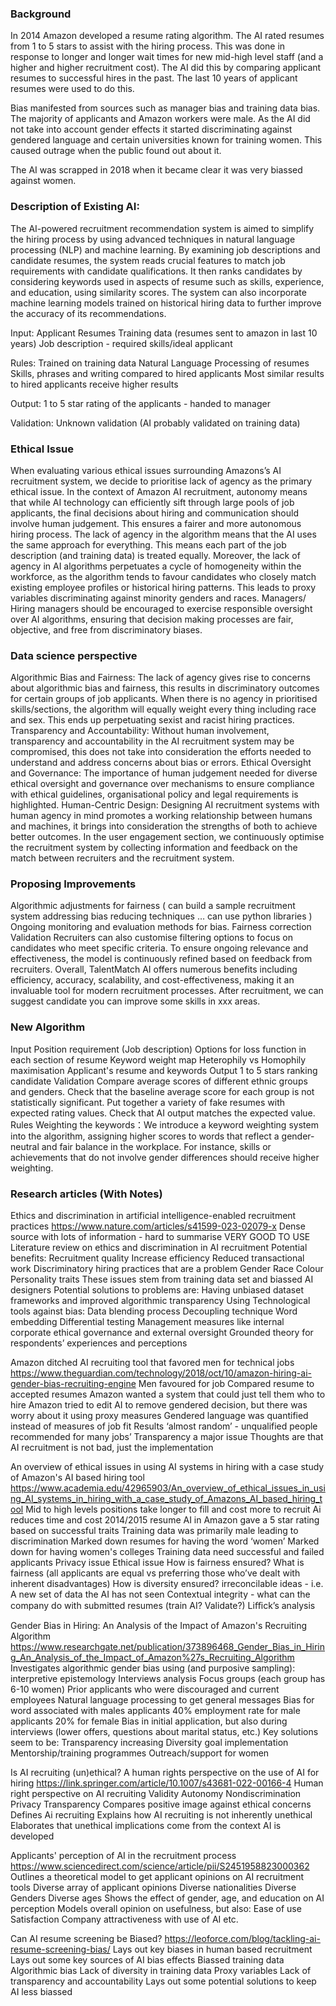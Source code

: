                 
### Background   

In 2014 Amazon developed a resume rating algorithm. The AI rated resumes from 1 to 5 stars to assist with the hiring process. This was done in response to longer and longer wait times for new mid-high level staff (and a higher and higher recruitment cost). The AI did this by comparing applicant resumes to successful hires in the past. The last 10 years of applicant resumes were used to do this.

Bias manifested from sources such as manager bias and training data bias. The majority of applicants and Amazon workers were male.  As the AI did not take into account gender effects it started discriminating against gendered language and certain universities known for training women. This caused outrage when the public found out about it.

The AI was scrapped in 2018 when it became clear it was very biassed against women.

### Description of Existing AI:
The AI-powered recruitment recommendation system is aimed to simplify the hiring process by using advanced techniques in natural language processing (NLP) and machine learning. By examining job descriptions and candidate resumes, the system reads crucial features to match job requirements with candidate qualifications. It then ranks candidates by considering keywords used in aspects of resume such as skills, experience, and education, using similarity scores. The system can also incorporate machine learning models trained on historical hiring data to further improve the accuracy of its recommendations. 

Input:
Applicant Resumes
Training data (resumes sent to amazon in last 10 years)
Job description - required skills/ideal applicant
 
Rules:
Trained on training data
Natural Language Processing of resumes
Skills, phrases and writing compared to hired applicants
Most similar results to hired applicants receive higher results

Output:
1 to 5 star rating of the applicants - handed to manager

Validation:
Unknown validation (AI probably validated on training data)


### Ethical Issue 
When evaluating various ethical issues surrounding Amazons’s AI recruitment  system, we decide to prioritise lack of agency as the primary ethical issue.
In the context of Amazon AI recruitment, autonomy means that while AI technology can efficiently sift through large pools of job applicants, the final decisions about hiring and communication should involve human judgement. This ensures a fairer and more autonomous hiring process.
The lack of agency in the algorithm means that the AI uses the same approach for everything. This means each part of the job description (and training data) is treated equally. Moreover, the lack of agency in AI  algorithms perpetuates a cycle of homogeneity within the workforce, as the algorithm tends to favour candidates who closely match existing employee profiles or historical hiring patterns. This leads to proxy variables discriminating against minority genders and races. Managers/ Hiring managers should be encouraged to exercise responsible oversight over AI algorithms, ensuring that decision making  processes are fair, objective, and free from discriminatory biases.     

    


### Data science perspective   
Algorithmic Bias and Fairness:
The lack of agency gives rise to concerns about algorithmic bias and fairness, this results in discriminatory outcomes for certain groups of job applicants.
When there is no agency in prioritised skills/sections, the algorithm will equally weight every thing including race and sex. This ends up perpetuating sexist and racist hiring practices.
Transparency and Accountability:
Without human involvement, transparency and accountability in the AI recruitment system may be compromised, this does not take into consideration the efforts needed to understand and address concerns about bias or errors.
Ethical Oversight and Governance:
The importance of human judgement needed for diverse ethical oversight and governance over mechanisms to ensure compliance with ethical guidelines, organisational policy and legal requirements is highlighted.
Human-Centric Design:
Designing AI recruitment systems with human agency in mind promotes a working relationship between humans and machines, it brings into consideration the strengths of both to achieve better outcomes.
In the user engagement section, we continuously optimise the recruitment system by collecting information and feedback on the match between recruiters and the recruitment system.


### Proposing Improvements

Algorithmic adjustments for fairness  ( can build a sample recruitment system  addressing bias reducing techniques … can use python libraries ) 
Ongoing monitoring and evaluation methods for bias.
Fairness correction
Validation
Recruiters can also customise filtering options to focus on candidates who meet specific criteria. To ensure ongoing relevance and effectiveness, the model is continuously refined based on feedback from recruiters. Overall, TalentMatch AI offers numerous benefits including efficiency, accuracy, scalability, and cost-effectiveness, making it an invaluable tool for modern recruitment processes.
After recruitment, we can suggest candidate you can improve some skills in xxx areas.


### New Algorithm 
Input
Position requirement (Job description)
Options for loss function in each section of resume
Keyword weight map
Heterophily vs Homophily maximisation
Applicant's resume and keywords
Output
1 to 5 stars ranking candidate 
Validation
Compare average scores of different ethnic groups and genders. Check that the baseline average score for each group is not statistically significant.
Put together a variety of fake resumes with expected rating values. Check that AI output matches the expected value.
Rules
Weighting the keywords：We introduce a keyword weighting system into the algorithm, assigning higher scores to words that reflect a gender-neutral and fair balance in the workplace. For instance, skills or achievements that do not involve gender differences should receive higher weighting.


### Research articles (With Notes)
Ethics and discrimination in artificial intelligence-enabled recruitment practices
https://www.nature.com/articles/s41599-023-02079-x
Dense source with lots of information - hard to summarise VERY GOOD TO USE
Literature review on ethics and discrimination in AI recruitment
Potential benefits:
Recruitment quality
Increase efficiency
Reduced transactional work
Discriminatory hiring practices that are a problem
Gender
Race
Colour
Personality traits
These issues stem from training data set and biassed AI designers
Potential solutions to problems are:
Having unbiased dataset frameworks and improved algorithmic transparency
Using Technological tools against bias:
Data blending process
Decoupling technique
Word embedding
Differential testing
Management measures like internal corporate ethical governance and external oversight
Grounded theory for respondents’ experiences and perceptions

Amazon ditched AI recruiting tool that favored men for technical jobs
https://www.theguardian.com/technology/2018/oct/10/amazon-hiring-ai-gender-bias-recruiting-engine
Men favoured for job
Compared resume to accepted resumes
Amazon wanted a system that could just tell them who to hire
Amazon tried to edit AI to remove gendered decision, but there was worry about it using proxy measures
Gendered language was quantified instead of measures of job fit
Results ‘almost random’ - unqualified people recommended for many jobs’
Transparency a major issue
Thoughts are that AI recruitment is not bad, just the implementation

An overview of ethical issues in using AI systems in hiring with a case study of Amazon's AI based hiring tool
https://www.academia.edu/42965903/An_overview_of_ethical_issues_in_using_AI_systems_in_hiring_with_a_case_study_of_Amazons_AI_based_hiring_tool
Mid to high levels positions take longer to fill and cost more to recruit
Ai reduces time and cost
2014/2015 resume AI in Amazon gave a 5 star rating based on successful traits
Training data was primarily male leading to discrimination
Marked down resumes for having the word ‘women’
Marked down for having women's colleges
Training data need successful and failed applicants
Privacy issue
Ethical issue
How is fairness ensured?
What is fairness (all applicants are equal vs preferring those who’ve dealt with inherent disadvantages)
How is diversity ensured?
irreconcilable ideas - i.e. A new set of data the AI has not seen
Contextual integrity - what can the company do with submitted resumes (train AI? Validate?)
Liﬃck’s analysis 

Gender Bias in Hiring: An Analysis of the Impact of Amazon's Recruiting Algorithm
https://www.researchgate.net/publication/373896468_Gender_Bias_in_Hiring_An_Analysis_of_the_Impact_of_Amazon%27s_Recruiting_Algorithm
Investigates algorithmic gender bias using (and purposive sampling):
interpretive epistemology 
Interviews analysis
Focus groups (each group has 6-10 women)
Prior applicants who were discouraged and current employees
Natural language processing to get general messages
Bias for word associated with males applicants
40% employment rate for male applicants
20% for female
Bias in initial application, but also during interviews (lower offers, questions about marital status, etc.)
Key solutions seem to be:
Transparency increasing
Diversity goal implementation
Mentorship/training programmes
Outreach/support for women

Is AI recruiting (un)ethical? A human rights perspective on the use of AI for hiring
https://link.springer.com/article/10.1007/s43681-022-00166-4
Human right perspective on AI recruiting
Validity
Autonomy
Nondiscrimination
Privacy
Transparency
Compares positive image against ethical concerns
Defines Ai recruiting
Explains how AI recruiting is not inherently unethical
Elaborates that unethical implications come from the context AI is developed

Applicants' perception of AI in the recruitment process
https://www.sciencedirect.com/science/article/pii/S2451958823000362 
 Outlines a theoretical model to get applicant opinions on AI recruitment tools
Diverse array of applicant opinions
Diverse nationalities
Diverse Genders
Diverse ages
Shows the effect of gender, age, and education on AI perception
Models overall opinion on usefulness, but also:
Ease of use
Satisfaction
Company attractiveness with use of AI
etc.

Can AI resume screening be Biased?
https://leoforce.com/blog/tackling-ai-resume-screening-bias/ 
 Lays out key biases in human based recruitment
Lays out some key sources of AI bias effects
Biassed training data
Algorithmic bias
Lack of diversity in training data
Proxy variables
Lack of transparency and accountability
Lays out some potential solutions to keep AI less biassed
